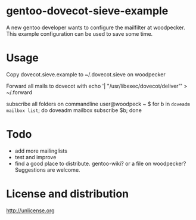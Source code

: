 # gentoo-dovecot-sieve-example

A new gentoo developer wants to configure the mailfilter at woodpecker. 
This example configuration can be used to save some time.

Usage
=====

Copy dovecot.sieve.example to ~/.dovecot.sieve on woodpecker

Forward all mails to dovecot with
echo '| "/usr/libexec/dovecot/deliver"' > ~/.forward

subscribe all folders on commandline
user@woodpeck ~ $ for b in `doveadm mailbox list`; do doveadm mailbox subscribe $b; done

Todo
====
* add more mailinglists
* test and improve
* find a good place to distribute. gentoo-wiki? or a file on woodpecker? Suggestions are welcome.


License and distribution
========================
http://unlicense.org
